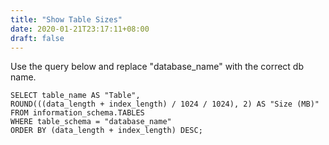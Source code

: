 ```yaml
---
title: "Show Table Sizes"
date: 2020-01-21T23:17:11+08:00
draft: false
---
```


Use the query below and replace "database_name" with the correct db name.
```
SELECT table_name AS "Table",
ROUND(((data_length + index_length) / 1024 / 1024), 2) AS "Size (MB)"
FROM information_schema.TABLES
WHERE table_schema = "database_name"
ORDER BY (data_length + index_length) DESC;
```
